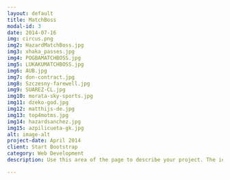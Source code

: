 ```yaml
---
layout: default
title: MatchBoss
modal-id: 3
date: 2014-07-16
img: circus.png
img2: HazardMatchBoss.jpg
img3: xhaka_passes.jpg
img4: POGBAMATCHBOSS.jpg
img5: LUKAKUMATCHBOSS.jpg
img6: AUB.jpg
img7: don-contract.jpg
img8: Szczesny-farewell.jpg
img9: SUAREZ-CL.jpg
img10: morata-sky-sports.jpg
img11: dzeko-god.jpg
img12: matthijs-de.jpg
img13: top4motms.jpg
img14: hazardsanchez.jpg
img15: azpilicueta-gk.jpg
alt: image-alt
project-date: April 2014
client: Start Bootstrap
category: Web Development
description: Use this area of the page to describe your project. The icon above is part of a free icon set by <a href="https://sellfy.com/p/8Q9P/jV3VZ/">Flat Icons</a>. On their website, you can download their free set with 16 icons, or you can purchase the entire set with 146 icons for only $12!

---
```

